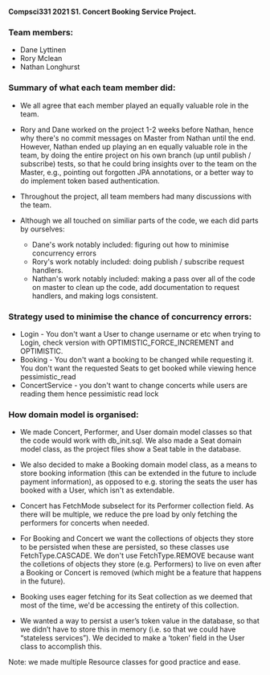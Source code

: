 **Compsci331 2021 S1. Concert Booking Service Project.**

### Team members:
- Dane Lyttinen
- Rory Mclean
- Nathan Longhurst

### Summary of what each team member did:
- We all agree that each member played an equally valuable role in the team.
- Rory and Dane worked on the project 1-2 weeks before Nathan, hence why there's no commit messages on Master from Nathan until the end. However, Nathan ended up playing an en equally valuable role in the team, by doing the entire project on his own branch (up until publish / subscribe) tests, so that he could bring insights over to the team on the Master, e.g., pointing out forgotten JPA annotations, or a better way to do implement token based authentication.
- Throughout the project, all team members had many discussions with the team.

- Although we all touched on similiar parts of the code, we each did parts by ourselves:
  - Dane's work notably included: figuring out how to minimise concurrency errors
  - Rory's work notably included: doing publish / subscribe request handlers.
  - Nathan's work notably included: making a pass over all of the code on master to clean up the code, add documentation to request handlers, and making logs consistent.


### Strategy used to minimise the chance of concurrency errors:
- Login - You don't want a User to change username or etc when trying to Login, check version with OPTIMISTIC_FORCE_INCREMENT and OPTIMISTIC.
- Booking - You don't want a booking to be changed while requesting it. You don't want the requested Seats to get booked while viewing hence pessimistic_read
- ConcertService - you don't want to change concerts while users are reading them hence pessimistic read lock

### How domain model is organised:
- We made Concert, Performer, and User domain model classes so that the code would work with db_init.sql. We also made a Seat domain model class, as the project files show a Seat table in the database.
- We also decided to make a Booking domain model class, as a means to store booking information (this can be extended in the future to include payment information), as opposed to e.g. storing the seats the user has booked with a User, which isn't as extendable.

- Concert has FetchMode subselect for its Performer collection field. As there will be multiple, we reduce the pre load by only fetching the performers for concerts when needed.
- For Booking and Concert we want the collections of objects they store to be persisted when these are persisted, so these classes use FetchType.CASCADE. We don't use FetchType.REMOVE because want the colletions of objects they store (e.g. Performers) to live on even after a Booking or Concert is removed (which might be a feature that happens in the future). 
- Booking uses eager fetching for its Seat collection as we deemed that most of the time, we'd be accessing the entirety of this collection.

- We wanted a way to persist a user’s token value in the database, so that we didn’t have to store this in memory (i.e. so that we could have “stateless services”).
We decided to make a ‘token’ field in the User class to accomplish this. 

Note: we made multiple Resource classes for good practice and ease.
